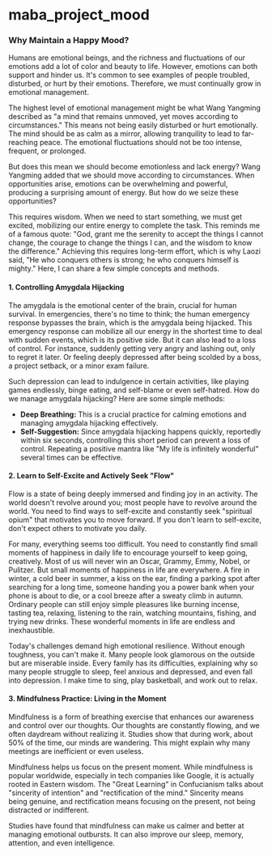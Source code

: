 # maba_project_mood
### Why Maintain a Happy Mood?

Humans are emotional beings, and the richness and fluctuations of our emotions add a lot of color and beauty to life. However, emotions can both support and hinder us. It's common to see examples of people troubled, disturbed, or hurt by their emotions. Therefore, we must continually grow in emotional management.

 The highest level of emotional management might be what Wang Yangming described as "a mind that remains unmoved, yet moves according to circumstances." This means not being easily disturbed or hurt emotionally. The mind should be as calm as a mirror, allowing tranquility to lead to far-reaching peace. The emotional fluctuations should not be too intense, frequent, or prolonged.

But does this mean we should become emotionless and lack energy? Wang Yangming added that we should move according to circumstances. When opportunities arise, emotions can be overwhelming and powerful, producing a surprising amount of energy. But how do we seize these opportunities? 

This requires wisdom. When we need to start something, we must get excited, mobilizing our entire energy to complete the task. This reminds me of a famous quote: "God, grant me the serenity to accept the things I cannot change, the courage to change the things I can, and the wisdom to know the difference." Achieving this requires long-term effort, which is why Laozi said, "He who conquers others is strong; he who conquers himself is mighty." Here, I can share a few simple concepts and methods.

#### 1. Controlling Amygdala Hijacking

The amygdala is the emotional center of the brain, crucial for human survival. In emergencies, there's no time to think; the human emergency response bypasses the brain, which is the amygdala being hijacked. This emergency response can mobilize all our energy in the shortest time to deal with sudden events, which is its positive side. But it can also lead to a loss of control. For instance, suddenly getting very angry and lashing out, only to regret it later. Or feeling deeply depressed after being scolded by a boss, a project setback, or a minor exam failure.

Such depression can lead to indulgence in certain activities, like playing games endlessly, binge eating, and self-blame or even self-hatred. How do we manage amygdala hijacking? Here are some simple methods:

- **Deep Breathing:** This is a crucial practice for calming emotions and managing amygdala hijacking effectively.
- **Self-Suggestion:** Since amygdala hijacking happens quickly, reportedly within six seconds, controlling this short period can prevent a loss of control. Repeating a positive mantra like "My life is infinitely wonderful" several times can be effective.

#### 2. Learn to Self-Excite and Actively Seek "Flow"

Flow is a state of being deeply immersed and finding joy in an activity. The world doesn't revolve around you; most people have to revolve around the world. You need to find ways to self-excite and constantly seek "spiritual opium" that motivates you to move forward. If you don't learn to self-excite, don't expect others to motivate you daily.

For many, everything seems too difficult. You need to constantly find small moments of happiness in daily life to encourage yourself to keep going, creatively. Most of us will never win an Oscar, Grammy, Emmy, Nobel, or Pulitzer. But small moments of happiness in life are everywhere. A fire in winter, a cold beer in summer, a kiss on the ear, finding a parking spot after searching for a long time, someone handing you a power bank when your phone is about to die, or a cool breeze after a sweaty climb in autumn. Ordinary people can still enjoy simple pleasures like burning incense, tasting tea, relaxing, listening to the rain, watching mountains, fishing, and trying new drinks. These wonderful moments in life are endless and inexhaustible.

Today's challenges demand high emotional resilience. Without enough toughness, you can't make it. Many people look glamorous on the outside but are miserable inside. Every family has its difficulties, explaining why so many people struggle to sleep, feel anxious and depressed, and even fall into depression. I make time to sing, play basketball, and work out to relax.

#### 3. Mindfulness Practice: Living in the Moment

Mindfulness is a form of breathing exercise that enhances our awareness and control over our thoughts. Our thoughts are constantly flowing, and we often daydream without realizing it. Studies show that during work, about 50% of the time, our minds are wandering. This might explain why many meetings are inefficient or even useless.

Mindfulness helps us focus on the present moment. While mindfulness is popular worldwide, especially in tech companies like Google, it is actually rooted in Eastern wisdom. The "Great Learning" in Confucianism talks about "sincerity of intention" and "rectification of the mind." Sincerity means being genuine, and rectification means focusing on the present, not being distracted or indifferent.

Studies have found that mindfulness can make us calmer and better at managing emotional outbursts. It can also improve our sleep, memory, attention, and even intelligence.

